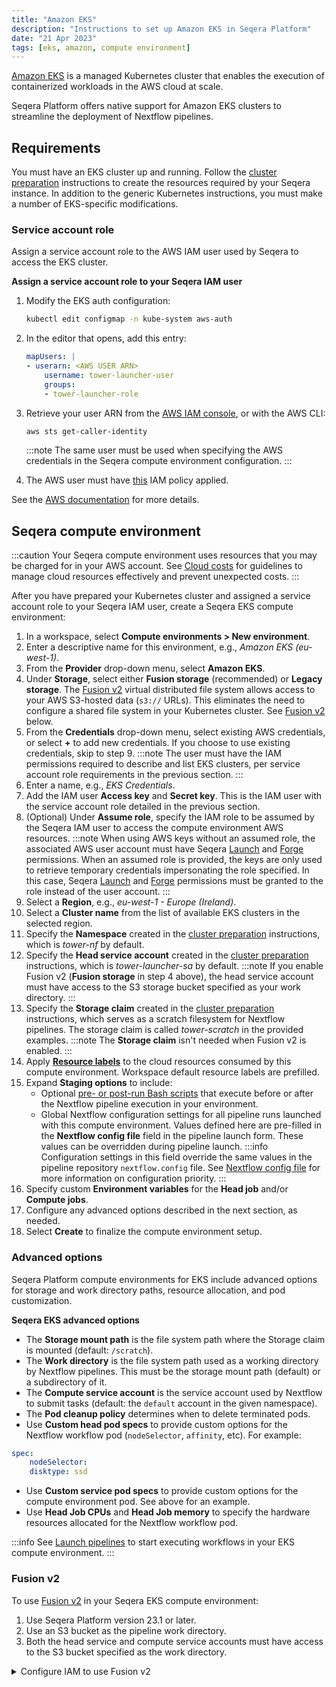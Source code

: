 ```yaml
---
title: "Amazon EKS"
description: "Instructions to set up Amazon EKS in Seqera Platform"
date: "21 Apr 2023"
tags: [eks, amazon, compute environment]
---
```


[Amazon EKS](https://aws.amazon.com/eks/) is a managed Kubernetes cluster that enables the execution of containerized workloads in the AWS cloud at scale.

Seqera Platform offers native support for Amazon EKS clusters to streamline the deployment of Nextflow pipelines.

## Requirements

You must have an EKS cluster up and running. Follow the [cluster preparation](../compute-envs/k8s#cluster-preparation) instructions to create the resources required by your Seqera instance. In addition to the generic Kubernetes instructions, you must make a number of EKS-specific modifications.

### Service account role

Assign a service account role to the AWS IAM user used by Seqera to access the EKS cluster.

**Assign a service account role to your Seqera IAM user**

1. Modify the EKS auth configuration:

    ```bash
    kubectl edit configmap -n kube-system aws-auth
    ```

1. In the editor that opens, add this entry:

    ```yaml
    mapUsers: |
    - userarn: <AWS USER ARN>
        username: tower-launcher-user
        groups:
        - tower-launcher-role
    ```

1. Retrieve your user ARN from the [AWS IAM console](https://console.aws.amazon.com/iam), or with the AWS CLI:

    ```bash
    aws sts get-caller-identity
    ```

    :::note
    The same user must be used when specifying the AWS credentials in the Seqera compute environment configuration.
    :::

1. The AWS user must have [this](../_templates/eks/eks-iam-policy.json) IAM policy applied.

See the [AWS documentation](https://docs.aws.amazon.com/eks/latest/userguide/add-user-role.html) for more details.

## Seqera compute environment

:::caution
Your Seqera compute environment uses resources that you may be charged for in your AWS account. See [Cloud costs](../monitoring/cloud-costs) for guidelines to manage cloud resources effectively and prevent unexpected costs.
:::

After you have prepared your Kubernetes cluster and assigned a service account role to your Seqera IAM user, create a Seqera EKS compute environment:

1. In a workspace, select **Compute environments > New environment**.
1. Enter a descriptive name for this environment, e.g., _Amazon EKS (eu-west-1)_.
1. From the **Provider** drop-down menu, select **Amazon EKS**.
1. Under **Storage**, select either **Fusion storage** (recommended) or **Legacy storage**. The [Fusion v2](https://docs.seqera.io/fusion) virtual distributed file system allows access to your AWS S3-hosted data (`s3://` URLs). This eliminates the need to configure a shared file system in your Kubernetes cluster. See [Fusion v2](#fusion-v2) below.
1. From the **Credentials** drop-down menu, select existing AWS credentials, or select **+** to add new credentials. If you choose to use existing credentials, skip to step 9.
    :::note
    The user must have the IAM permissions required to describe and list EKS clusters, per service account role requirements in the previous section.
    :::
1. Enter a name, e.g., _EKS Credentials_.
1. Add the IAM user **Access key** and **Secret key**. This is the IAM user with the service account role detailed in the previous section.
1. (Optional) Under **Assume role**, specify the IAM role to be assumed by the Seqera IAM user to access the compute environment AWS resources.
    :::note
    When using AWS keys without an assumed role, the associated AWS user account must have Seqera [Launch](https://github.com/seqeralabs/nf-tower-aws/tree/master/launch) and [Forge](https://github.com/seqeralabs/nf-tower-aws/tree/master/forge) permissions. When an assumed role is provided, the keys are only used to retrieve temporary credentials impersonating the role specified. In this case, Seqera [Launch](https://github.com/seqeralabs/nf-tower-aws/tree/master/launch) and [Forge](https://github.com/seqeralabs/nf-tower-aws/tree/master/forge) permissions must be granted to the role instead of the user account.
    :::
1. Select a **Region**, e.g., _eu-west-1 - Europe (Ireland)_.
1. Select a **Cluster name** from the list of available EKS clusters in the selected region.
1. Specify the **Namespace** created in the [cluster preparation](../compute-envs/k8s#cluster-preparation) instructions, which is _tower-nf_ by default.
1. Specify the **Head service account** created in the [cluster preparation](../compute-envs/k8s#cluster-preparation) instructions, which is _tower-launcher-sa_ by default.
    :::note
    If you enable Fusion v2 (**Fusion storage** in step 4 above), the head service account must have access to the S3 storage bucket specified as your work directory.
    :::
1. Specify the **Storage claim** created in the [cluster preparation](../compute-envs/k8s#cluster-preparation) instructions, which serves as a scratch filesystem for Nextflow pipelines. The storage claim is called _tower-scratch_ in the provided examples.
    :::note
    The **Storage claim** isn't needed when Fusion v2 is enabled.
    :::
1. Apply [**Resource labels**](../resource-labels/overview) to the cloud resources consumed by this compute environment. Workspace default resource labels are prefilled.
1. Expand **Staging options** to include:
    - Optional [pre- or post-run Bash scripts](../launch/advanced#pre-and-post-run-scripts) that execute before or after the Nextflow pipeline execution in your environment.
    - Global Nextflow configuration settings for all pipeline runs launched with this compute environment. Values defined here are pre-filled in the **Nextflow config file** field in the pipeline launch form. These values can be overridden during pipeline launch. 
    :::info
    Configuration settings in this field override the same values in the pipeline repository `nextflow.config` file. See [Nextflow config file](../launch/advanced#nextflow-config-file) for more information on configuration priority. 
    :::
1. Specify custom **Environment variables** for the **Head job** and/or **Compute jobs**.
1. Configure any advanced options described in the next section, as needed.
1. Select **Create** to finalize the compute environment setup.

### Advanced options

Seqera Platform compute environments for EKS include advanced options for storage and work directory paths, resource allocation, and pod customization.

**Seqera EKS advanced options**

- The **Storage mount path** is the file system path where the Storage claim is mounted (default: `/scratch`).
- The **Work directory** is the file system path used as a working directory by Nextflow pipelines. This must be the storage mount path (default) or a subdirectory of it.
- The **Compute service account** is the service account used by Nextflow to submit tasks (default: the `default` account in the given namespace).
- The **Pod cleanup policy** determines when to delete terminated pods.
- Use **Custom head pod specs** to provide custom options for the Nextflow workflow pod (`nodeSelector`, `affinity`, etc). For example:

```yaml
spec:
    nodeSelector:
    disktype: ssd
```

- Use **Custom service pod specs** to provide custom options for the compute environment pod. See above for an example.
- Use **Head Job CPUs** and **Head Job memory** to specify the hardware resources allocated for the Nextflow workflow pod.

:::info
See [Launch pipelines](../launch/launchpad) to start executing workflows in your EKS compute environment.
:::

### Fusion v2

To use [Fusion v2](https://docs.seqera.io/fusion) in your Seqera EKS compute environment:
1. Use Seqera Platform version 23.1 or later.
1. Use an S3 bucket as the pipeline work directory. 
1. Both the head service and compute service accounts must have access to the S3 bucket specified as the work directory.

<details>
  <summary>Configure IAM to use Fusion v2</summary>

  1. Allow the IAM role access to your S3 bucket:

      ```json
      {
          "Version": "2012-10-17",
          "Statement": [
              {
                  "Effect": "Allow",
                  "Action": ["s3:ListBucket"],
                  "Resource": ["arn:aws:s3:::<YOUR-BUCKET>"]
              },
              {
                  "Action": [
                      "s3:GetObject",
                      "s3:PutObject",
                      "s3:PutObjectTagging",
                      "s3:DeleteObject"
                  ],
                  "Resource": ["arn:aws:s3:::<YOUR-BUCKET>/*"],
                  "Effect": "Allow"
              }
          ]
      }
      ```

      Replace `<YOUR-BUCKET>` with a bucket name of your choice.

  1. The IAM role must have a trust relationship with your Kubernetes service account:

      ```json
      {
          "Version": "2012-10-17",
          "Statement": [
              {
                  "Effect": "Allow",
                  "Principal": {
                      "Federated": "arn:aws:iam::<YOUR-ACCOUNT-ID>:oidc-provider/oidc.eks.<YOUR-REGION>.amazonaws.com/id/<YOUR-CLUSTER-ID>"
                  },
                  "Action": "sts:AssumeRoleWithWebIdentity",
                  "Condition": {
                      "StringEquals": {
                          "oidc.eks.eu-west-2.amazonaws.com/id/<YOUR CLUSTER ID>:aud": "sts.amazonaws.com",
                          "oidc.eks.eu-west-2.amazonaws.com/id/<YOUR CLUSTER ID>:sub": "system:serviceaccount:<YOUR-EKS-SERVICE-ACCOUNT>"
                      }
                  }
              }
          ]
      }
      ```

      Replace `<YOUR-ACCOUNT-ID>`, `<YOUR-REGION>`, `<YOUR-CLUSTER-ID>`, `<YOUR-EKS-SERVICE-ACCOUNT>` with your corresponding values.

  1. Annotate the Kubernetes service account with the IAM role:

      ```shell
      kubectl annotate serviceaccount <YOUR-EKS-SERVICE-ACCOUNT> --namespace <YOUR-EKS-NAMESPACE> eks.amazonaws.com/role-arn=arn:aws:iam::<YOUR-ACCOUNT-ID>:role/<YOUR-IAM-ROLE>
      ```

      Replace `<YOUR-EKS-SERVICE-ACCOUNT>`, `<YOUR-EKS-NAMESPACE>`, and `<YOUR-IAM-ROLE>` with your corresponding values.

    See the [AWS documentation](https://docs.aws.amazon.com/eks/latest/userguide/associate-service-account-role.html) for further details.

</details>

